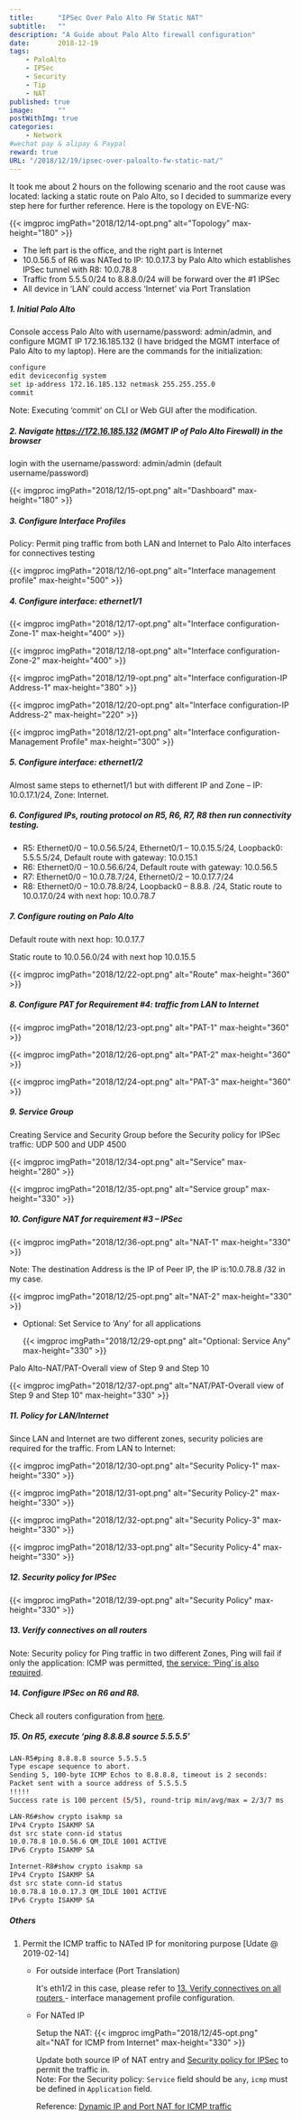 ```yaml
---
title:      "IPSec Over Palo Alto FW Static NAT"
subtitle:   ""
description: "A Guide about Palo Alto firewall configuration"
date:       2018-12-19
tags:
    - PaloAlto
    - IPSec
    - Security
    - Tip
    - NAT
published: true 
image:      ""
postWithImg: true
categories:
    - Network
#wechat pay & alipay & Paypal
reward: true
URL: "/2018/12/19/ipsec-over-paloalto-fw-static-nat/"
---
```

It took me about 2 hours on the following scenario and the root cause was located: lacking a static route on Palo Alto, so I decided to summarize every step here for further reference. Here is the topology on EVE-NG:

{{< imgproc imgPath="2018/12/14-opt.png" alt="Topology" max-height="180" >}}

- The left part is the office, and the right part is Internet
- 10.0.56.5 of R6 was NATed to IP: 10.0.17.3 by Palo Alto which establishes IPSec tunnel with R8: 10.0.78.8
- Traffic from 5.5.5.0/24 to 8.8.8.0/24 will be forward over the #1 IPSec
- All device in ‘LAN’ could access ‘Internet’ via Port Translation

##### 1. Initial Palo Alto

Console access Palo Alto with username/password: admin/admin, and configure MGMT IP 172.16.185.132 (I have bridged the MGMT interface of Palo Alto to my laptop). Here are the commands for the initialization:

~~~bash
configure
edit deviceconfig system
set ip-address 172.16.185.132 netmask 255.255.255.0
commit
~~~

Note: Executing ‘commit’ on CLI or Web GUI after the modification.

##### 2. Navigate https://172.16.185.132 (MGMT IP of Palo Alto Firewall) in the browser

login with the username/password: admin/admin (default username/password)

{{< imgproc imgPath="2018/12/15-opt.png" alt="Dashboard" max-height="180" >}}

##### 3. Configure Interface Profiles

Policy: Permit ping traffic from both LAN and Internet to Palo Alto interfaces for connectives testing

{{< imgproc imgPath="2018/12/16-opt.png" alt="Interface management profile" max-height="500" >}}

##### 4. Configure interface: ethernet1/1

{{< imgproc imgPath="2018/12/17-opt.png" alt="Interface configuration-Zone-1" max-height="400" >}}

{{< imgproc imgPath="2018/12/18-opt.png" alt="Interface configuration-Zone-2" max-height="400" >}}

{{< imgproc imgPath="2018/12/19-opt.png" alt="Interface configuration-IP Address-1" max-height="380" >}}

{{< imgproc imgPath="2018/12/20-opt.png" alt="Interface configuration-IP Address-2" max-height="220" >}}

{{< imgproc imgPath="2018/12/21-opt.png" alt="Interface configuration-Management Profile" max-height="300" >}}

##### 5. Configure interface: ethernet1/2

Almost same steps to ethernet1/1 but with different IP and Zone – IP: 10.0.17.1/24, Zone: Internet.

##### 6. Configured IPs, routing protocol on R5, R6, R7, R8 then run connectivity testing.

- R5: Ethernet0/0 – 10.0.56.5/24, Ethernet0/1 – 10.0.15.5/24, Loopback0: 5.5.5.5/24, Default route with gateway: 10.0.15.1
- R6: Ethernet0/0 – 10.0.56.6/24, Default route with gateway: 10.0.56.5
- R7: Ethernet0/0 – 10.0.78.7/24, Ethernet0/2 – 10.0.17.7/24
- R8: Ethernet0/0 – 10.0.78.8/24, Loopback0 – 8.8.8. /24, Static route to 10.0.17.0/24 with next hop: 10.0.78.7

##### 7. Configure routing on Palo Alto

Default route with next hop: 10.0.17.7

Static route to 10.0.56.0/24 with next hop 10.0.15.5

{{< imgproc imgPath="2018/12/22-opt.png" alt="Route" max-height="360" >}}

##### 8. Configure PAT for Requirement #4: traffic from LAN to Internet

{{< imgproc imgPath="2018/12/23-opt.png" alt="PAT-1" max-height="360" >}}

{{< imgproc imgPath="2018/12/26-opt.png" alt="PAT-2" max-height="360" >}}

{{< imgproc imgPath="2018/12/24-opt.png" alt="PAT-3" max-height="360" >}}

##### 9. Service Group

Creating Service and Security Group before the Security policy for IPSec traffic: UDP 500 and UDP 4500

{{< imgproc imgPath="2018/12/34-opt.png" alt="Service" max-height="280" >}}

{{< imgproc imgPath="2018/12/35-opt.png" alt="Service group" max-height="330" >}}

##### 10. Configure NAT for requirement #3 – IPSec

{{< imgproc imgPath="2018/12/36-opt.png" alt="NAT-1" max-height="330" >}}

Note: The destination Address is the IP of Peer IP, the IP is:10.0.78.8 /32 in my case.

{{< imgproc imgPath="2018/12/25-opt.png" alt="NAT-2" max-height="330" >}}

- Optional: Set Service to ‘Any’ for all applications

    {{< imgproc imgPath="2018/12/29-opt.png" alt="Optional: Service Any" max-height="330" >}}

Palo Alto-NAT/PAT-Overall view of Step 9 and Step 10

{{< imgproc imgPath="2018/12/37-opt.png" alt="NAT/PAT-Overall view of Step 9 and Step 10" max-height="330" >}}

##### 11. Policy for LAN/Internet

Since LAN and Internet are two different zones, security policies are required for the traffic. From LAN to Internet:

{{< imgproc imgPath="2018/12/30-opt.png" alt="Security Policy-1" max-height="330" >}}

{{< imgproc imgPath="2018/12/31-opt.png" alt="Security Policy-2" max-height="330" >}}

{{< imgproc imgPath="2018/12/32-opt.png" alt="Security Policy-3" max-height="330" >}}

{{< imgproc imgPath="2018/12/33-opt.png" alt="Security Policy-4" max-height="330" >}}

##### 12. Security policy for IPSec

{{< imgproc imgPath="2018/12/39-opt.png" alt="Security Policy" max-height="330" >}}

##### 13. Verify connectives on all routers

Note: Security policy for Ping traffic in two different Zones, Ping will fail if only the application: ICMP was permitted, [the service: ‘Ping’ is also required](https://knowledgebase.paloaltonetworks.com/KCSArticleDetail?id=kA10g000000ClIoCAK).

##### 14. Configure IPSec on R6 and R8.

Check all routers configuration from [here](https://gist.github.com/gainskills/29bcf7b9c8bf2a8121e3ae6c8fcbdda5).

##### 15. On R5, execute ‘ping 8.8.8.8 source 5.5.5.5’

~~~bash
LAN-R5#ping 8.8.8.8 source 5.5.5.5
Type escape sequence to abort.
Sending 5, 100-byte ICMP Echos to 8.8.8.8, timeout is 2 seconds:
Packet sent with a source address of 5.5.5.5
!!!!!
Success rate is 100 percent (5/5), round-trip min/avg/max = 2/3/7 ms
~~~

~~~bash
LAN-R6#show crypto isakmp sa
IPv4 Crypto ISAKMP SA
dst src state conn-id status
10.0.78.8 10.0.56.6 QM_IDLE 1001 ACTIVE
IPv6 Crypto ISAKMP SA
~~~

~~~bash
Internet-R8#show crypto isakmp sa
IPv4 Crypto ISAKMP SA
dst src state conn-id status
10.0.78.8 10.0.17.3 QM_IDLE 1001 ACTIVE
IPv6 Crypto ISAKMP SA
~~~

##### Others

1. Permit the ICMP traffic to NATed IP for monitoring purpose [Udate @ 2019-02-14]

    - For outside interface (Port Translation)

        It's eth1/2 in this case, please refer to [13. Verify connectives on all routers
](#13-verify-connectives-on-all-routers) - interface management profile configuration.

    - For NATed IP

        Setup the NAT:
        {{< imgproc imgPath="2018/12/45-opt.png" alt="NAT for ICMP from Internet" max-height="330" >}}

        Update both source IP of NAT entry and [Security policy for IPSec](#12-security-policy-for-ipsec) to permit the traffic in.<br>
        Note: For the Security policy: <code>Service</code> field should be <code>any</code>, <code>icmp</code> must be defined in <code>Application</code> field.

        Reference: [Dynamic IP and Port NAT for ICMP traffic](https://knowledgebase.paloaltonetworks.com/KCSArticleDetail?id=kA10g000000ClJuCAK)